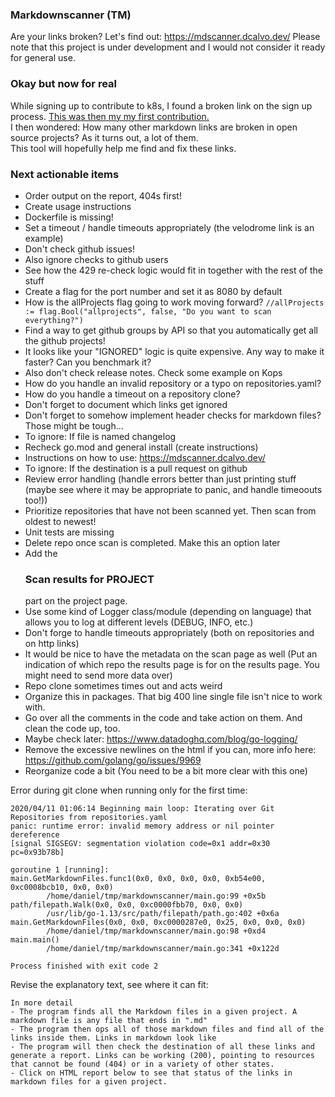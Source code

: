### Markdownscanner (TM)
Are your links broken? Let's find out: https://mdscanner.dcalvo.dev/ 
Please note that this project is under development and I would not consider it ready for general use.  

### Okay but now for real
While signing up to contribute to k8s, I found a broken link on the sign up process. [This was then my my first contribution.](https://github.com/kubernetes/community/pull/4304)  
I then wondered: How many other markdown links are broken in open source projects? As it turns out, a lot of them.  
This tool will hopefully help me find and fix these links.

### Next actionable items
- Order output on the report, 404s first!
- Create usage instructions
- Dockerfile is missing!
- Set a timeout / handle timeouts appropriately (the velodrome link is an example)
- Don't check github issues!
- Also ignore checks to github users
- See how the 429 re-check logic would fit in together with the rest of the stuff
- Create a flag for the port number and set it as 8080 by default
- How is the allProjects flag going to work moving forward? `//allProjects := flag.Bool("allprojects", false, "Do you want to scan everything?")`
- Find a way to get github groups by API so that you automatically get all the github projects!
- It looks like your "IGNORED" logic is quite expensive. Any way to make it faster? Can you benchmark it?
- Also don't check release notes. Check some example on Kops
- How do you handle an invalid repository or a typo on repositories.yaml?
- How do you handle a timeout on a repository clone?
- Don't forget to document which links get ignored
- Don't forget to somehow implement header checks for markdown files? Those might be tough...
- To ignore: If file is named changelog
- Recheck go.mod and general install (create instructions)
- Instructions on how to use: https://mdscanner.dcalvo.dev/
- To ignore: If the destination is a pull request on github
- Review error handling (handle errors better than just printing stuff (maybe see where it may be appropriate to panic, and handle timeoouts too!))
- Prioritize repositories that have not been scanned yet. Then scan from oldest to newest!
- Unit tests are missing
- Delete repo once scan is completed. Make this an option later
- Add the <h3>Scan results for PROJECT</h3> part on the project page.
- Use some kind of Logger class/module (depending on language) that allows you to log at different levels (DEBUG, INFO, etc.)
- Don't forge to handle timeouts appropriately (both on repositories and on http links)
- It would be nice to have the metadata on the scan page as well (Put an indication of which repo the results page is for on the results page. You might need to send more data over)
- Repo clone sometimes times out and acts weird
- Organize this in packages. That big 400 line single file isn't nice to work with.
- Go over all the comments in the code and take action on them. And clean the code up, too.
- Maybe check later: https://www.datadoghq.com/blog/go-logging/
- Remove the excessive newlines on the html if you can, more info here: https://github.com/golang/go/issues/9969
- Reorganize code a bit (You need to be a bit more clear with this one)

Error during git clone when running only for the first time:
```text
2020/04/11 01:06:14 Beginning main loop: Iterating over Git Repositories from repositories.yaml
panic: runtime error: invalid memory address or nil pointer dereference
[signal SIGSEGV: segmentation violation code=0x1 addr=0x30 pc=0x93b78b]

goroutine 1 [running]:
main.GetMarkdownFiles.func1(0x0, 0x0, 0x0, 0x0, 0xb54e00, 0xc0008bcb10, 0x0, 0x0)
        /home/daniel/tmp/markdownscanner/main.go:99 +0x5b
path/filepath.Walk(0x0, 0x0, 0xc0000fbb70, 0x0, 0x0)
        /usr/lib/go-1.13/src/path/filepath/path.go:402 +0x6a
main.GetMarkdownFiles(0x0, 0x0, 0xc0000287e0, 0x25, 0x0, 0x0, 0x0)
        /home/daniel/tmp/markdownscanner/main.go:98 +0xd4
main.main()
        /home/daniel/tmp/markdownscanner/main.go:341 +0x122d

Process finished with exit code 2
```

Revise the explanatory text, see where it can fit:
```text
In more detail
- The program finds all the Markdown files in a given project. A markdown file is any file that ends in ".md"
- The program then ops all of those markdown files and find all of the links inside them. Links in markdown look like
- The program will then check the destination of all these links and generate a report. Links can be working (200), pointing to resources that cannot be found (404) or in a variety of other states.
- Click on HTML report below to see that status of the links in markdown files for a given project.
```